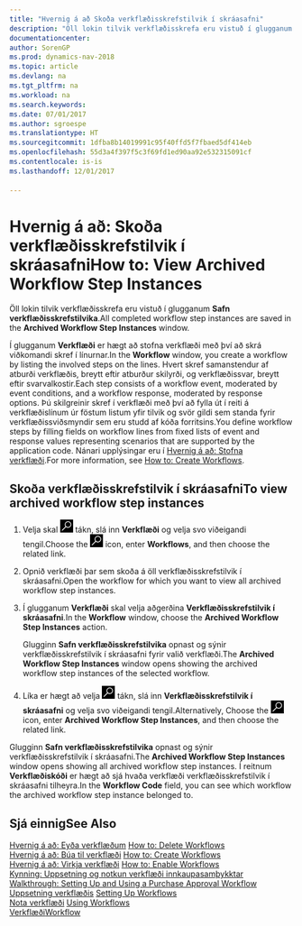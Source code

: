 ```yaml
---
title: "Hvernig á að Skoða verkflæðisskrefstilvik í skráasafni"
description: "Öll lokin tilvik verkflæðisskrefa eru vistuð í glugganum **Safn verkflæðisskrefstilvika**."
documentationcenter: 
author: SorenGP
ms.prod: dynamics-nav-2018
ms.topic: article
ms.devlang: na
ms.tgt_pltfrm: na
ms.workload: na
ms.search.keywords: 
ms.date: 07/01/2017
ms.author: sgroespe
ms.translationtype: HT
ms.sourcegitcommit: 1dfba8b14019991c95f40ffd5f7fbaed5df414eb
ms.openlocfilehash: 55d3a4f397f5c3f69fd1ed90aa92e532315091cf
ms.contentlocale: is-is
ms.lasthandoff: 12/01/2017

---
```

# <a name="how-to-view-archived-workflow-step-instances"></a><span data-ttu-id="0e2bc-103">Hvernig á að: Skoða verkflæðisskrefstilvik í skráasafni</span><span class="sxs-lookup"><span data-stu-id="0e2bc-103">How to: View Archived Workflow Step Instances</span></span>
<span data-ttu-id="0e2bc-104">Öll lokin tilvik verkflæðisskrefa eru vistuð í glugganum **Safn verkflæðisskrefstilvika**.</span><span class="sxs-lookup"><span data-stu-id="0e2bc-104">All completed workflow step instances are saved in the **Archived Workflow Step Instances** window.</span></span>  

 <span data-ttu-id="0e2bc-105">Í glugganum **Verkflæði** er hægt að stofna verkflæði með því að skrá viðkomandi skref í línurnar.</span><span class="sxs-lookup"><span data-stu-id="0e2bc-105">In the **Workflow** window, you create a workflow by listing the involved steps on the lines.</span></span> <span data-ttu-id="0e2bc-106">Hvert skref samanstendur af atburði verkflæðis, breytt eftir atburður skilyrði, og verkflæðissvar, breytt eftir svarvalkostir.</span><span class="sxs-lookup"><span data-stu-id="0e2bc-106">Each step consists of a workflow event, moderated by event conditions, and a workflow response, moderated by response options.</span></span> <span data-ttu-id="0e2bc-107">Þú skilgreinir skref í verkflæði með því að fylla út í reiti á verkflæðislínum úr föstum listum yfir tilvik og svör gildi sem standa fyrir verkflæðissviðsmyndir sem eru studd af kóða forritsins.</span><span class="sxs-lookup"><span data-stu-id="0e2bc-107">You define workflow steps by filling fields on workflow lines from fixed lists of event and response values representing scenarios that are supported by the application code.</span></span> <span data-ttu-id="0e2bc-108">Nánari upplýsingar eru í [Hvernig á að: Stofna verkflæði](across-how-to-create-workflows.md).</span><span class="sxs-lookup"><span data-stu-id="0e2bc-108">For more information, see [How to: Create Workflows](across-how-to-create-workflows.md).</span></span>  

## <a name="to-view-archived-workflow-step-instances"></a><span data-ttu-id="0e2bc-109">Skoða verkflæðisskrefstilvik í skráasafni</span><span class="sxs-lookup"><span data-stu-id="0e2bc-109">To view archived workflow step instances</span></span>  
1.  <span data-ttu-id="0e2bc-110">Velja skal ![Leit að síðu eða skýrslu](media/ui-search/search_small.png "Leit að síðu eða skýrslu táknið") tákn, slá inn **Verkflæði** og velja svo viðeigandi tengil.</span><span class="sxs-lookup"><span data-stu-id="0e2bc-110">Choose the ![Search for Page or Report](media/ui-search/search_small.png "Search for Page or Report icon") icon, enter **Workflows**, and then choose the related link.</span></span>  
2.  <span data-ttu-id="0e2bc-111">Opnið verkflæði þar sem skoða á öll verkflæðisskrefstilvik í skráasafni.</span><span class="sxs-lookup"><span data-stu-id="0e2bc-111">Open the workflow for which you want to view all archived workflow step instances.</span></span>  
3.  <span data-ttu-id="0e2bc-112">Í glugganum **Verkflæði** skal velja aðgerðina **Verkflæðisskrefstilvik í skráasafni**.</span><span class="sxs-lookup"><span data-stu-id="0e2bc-112">In the **Workflow** window, choose the **Archived Workflow Step Instances** action.</span></span>  

    <span data-ttu-id="0e2bc-113">Glugginn **Safn verkflæðisskrefstilvika** opnast og sýnir verkflæðisskrefstilvik í skráasafni fyrir valið verkflæði.</span><span class="sxs-lookup"><span data-stu-id="0e2bc-113">The **Archived Workflow Step Instances** window opens showing the archived workflow step instances of the selected workflow.</span></span>  
4.  <span data-ttu-id="0e2bc-114">Líka er hægt að velja ![Leit að síðu eða skýrslu](media/ui-search/search_small.png "Leit að síðu eða skýrslu táknið") tákn, slá inn **Verkflæðisskrefstilvik í skráasafni** og velja svo viðeigandi tengil.</span><span class="sxs-lookup"><span data-stu-id="0e2bc-114">Alternatively, Choose the ![Search for Page or Report](media/ui-search/search_small.png "Search for Page or Report icon") icon, enter **Archived Workflow Step Instances**, and then choose the related link.</span></span>  

<span data-ttu-id="0e2bc-115">Glugginn **Safn verkflæðisskrefstilvika** opnast og sýnir verkflæðisskrefstilvik í skráasafni.</span><span class="sxs-lookup"><span data-stu-id="0e2bc-115">The **Archived Workflow Step Instances** window opens showing all archived workflow step instances.</span></span> <span data-ttu-id="0e2bc-116">Í reitnum **Verkflæðiskóði** er hægt að sjá hvaða verkflæði verkflæðisskrefstilvik í skráasafni tilheyra.</span><span class="sxs-lookup"><span data-stu-id="0e2bc-116">In the **Workflow Code** field, you can see which workflow the archived workflow step instance belonged to.</span></span>  

## <a name="see-also"></a><span data-ttu-id="0e2bc-117">Sjá einnig</span><span class="sxs-lookup"><span data-stu-id="0e2bc-117">See Also</span></span>  
 <span data-ttu-id="0e2bc-118">[Hvernig á að: Eyða verkflæðum](across-how-to-delete-workflows.md) </span><span class="sxs-lookup"><span data-stu-id="0e2bc-118">[How to: Delete Workflows](across-how-to-delete-workflows.md) </span></span>  
 <span data-ttu-id="0e2bc-119">[Hvernig á að: Búa til verkflæði](across-how-to-create-workflows.md) </span><span class="sxs-lookup"><span data-stu-id="0e2bc-119">[How to: Create Workflows](across-how-to-create-workflows.md) </span></span>  
 <span data-ttu-id="0e2bc-120">[Hvernig á að: Virkja verkflæði](across-how-to-enable-workflows.md) </span><span class="sxs-lookup"><span data-stu-id="0e2bc-120">[How to: Enable Workflows](across-how-to-enable-workflows.md) </span></span>  
 <span data-ttu-id="0e2bc-121">[Kynning: Uppsetning og notkun verkflæði innkaupasamþykktar](walkthrough-setting-up-and-using-a-purchase-approval-workflow.md) </span><span class="sxs-lookup"><span data-stu-id="0e2bc-121">[Walkthrough: Setting Up and Using a Purchase Approval Workflow](walkthrough-setting-up-and-using-a-purchase-approval-workflow.md) </span></span>  
 <span data-ttu-id="0e2bc-122">[Uppsetning verkflæðis](across-set-up-workflows.md) </span><span class="sxs-lookup"><span data-stu-id="0e2bc-122">[Setting Up Workflows](across-set-up-workflows.md) </span></span>  
 <span data-ttu-id="0e2bc-123">[Nota verkflæði](across-use-workflows.md) </span><span class="sxs-lookup"><span data-stu-id="0e2bc-123">[Using Workflows](across-use-workflows.md) </span></span>  
 [<span data-ttu-id="0e2bc-124">Verkflæði</span><span class="sxs-lookup"><span data-stu-id="0e2bc-124">Workflow</span></span>](across-workflow.md)

